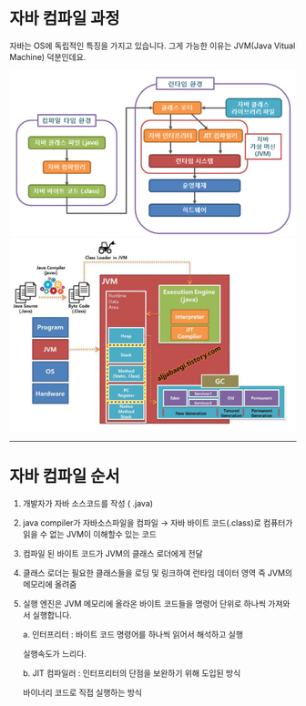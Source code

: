 # 자바 컴파일 과정

자바는 OS에 독립적인 특징을 가지고 있습니다. 그게 가능한 이유는 JVM(Java Vitual Machine) 덕분인데요. 

![/객체지향/image/compile.png](/객체지향/image/compile.png)
![/객체지향/image/compile01.png](/객체지향/image/compile01.png)

---

# 자바 컴파일 순서

1. 개발자가 자바 소스코드를 작성 ( .java)
2. java compiler가 자바소스파일을 컴파일 → 자바 바이트 코드(.class)로 컴퓨터가 읽을 수 없는 JVM이 이해할수 있는 코드
3. 컴파일 된 바이트 코드가 JVM의 클래스 로더에게 전달
4. 클래스 로더는 필요한 클래스들을 로딩 및 링크하여 런타임 데이터 영역 즉 JVM의 메모리에 올려줌
5. 실행 엔진은 JVM 메모리에 올라온 바이트 코드들을 명령어 단위로 하나씩 가져와서 실행합니다. 

    a. 인터프리터 : 바이트 코드 명령어를 하나씩 읽어서 해석하고 실행 

    실행속도가 느리다.

    b. JIT 컴파일러 : 인터프리터의 단점을 보완하기 위해 도입된 방식

    바이너리 코드로 직접 실행하는 방식 
